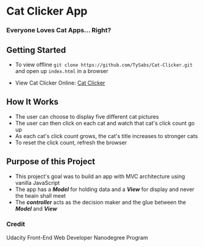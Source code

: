 # Cat Clicker App
### Everyone Loves Cat Apps... Right?

## Getting Started
* To view offline ```git clone https://github.com/TySabs/Cat-Clicker.git```
and open up ```index.html``` in a browser

* View Cat Clicker Online: [Cat Clicker](https://tysabs.github.io/Cat-Clicker/)

## How It Works
* The user can choose to display five different cat pictures
* The user can then click on each cat and watch that cat's click count go up
* As each cat's click count grows, the cat's title increases to stronger cats
* To reset the click count, refresh the browser

## Purpose of this Project
* This project's goal was to build an app with MVC architecture using vanilla JavaScript
* The app has a ***Model*** for holding data and a ***View*** for display and never the twain shall meet
* The ***controller*** acts as the decision maker and the glue between the ***Model*** and ***View***

### Credit
Udacity Front-End Web Developer Nanodegree Program
